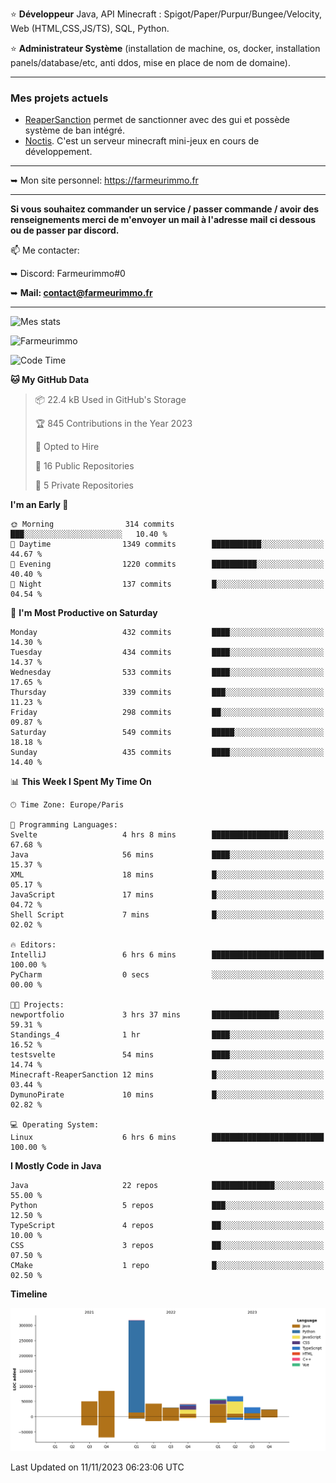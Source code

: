 ⭐ **Développeur** Java, API Minecraft : Spigot/Paper/Purpur/Bungee/Velocity, Web (HTML,CSS,JS/TS), SQL, Python.

⭐ **Administrateur Système** (installation de machine, os, docker, installation panels/database/etc, anti ddos, mise en place de nom de domaine).

---

### Mes projets actuels
- [ReaperSanction](https://www.spigotmc.org/resources/reapersanction.89580/) permet de sanctionner avec des gui et possède système de ban intégré.
- [Noctis](https://discord.gg/ydRurvUJ8U). C'est un serveur minecraft mini-jeux en cours de développement.

---

➥ Mon site personnel: https://farmeurimmo.fr

---

**Si vous souhaitez commander un service / passer commande / avoir des renseignements merci de m'envoyer un mail à l'adresse mail ci dessous ou de passer par discord.**

📫 Me contacter:
 
   ➥ Discord: Farmeurimmo#0
   
   ➥ **Mail: contact@farmeurimmo.fr**

---

![Mes stats](https://github-readme-stats.farmeurimmo.fr/api?username=Farmeurimmo&count_private=true&show_icons=true&theme=radical)

<img src="https://komarev.com/ghpvc/?username=Farmeurimmo" alt="Farmeurimmo" />

<!--START_SECTION:waka-->
![Code Time](http://img.shields.io/badge/Code%20Time-1%2C005%20hrs%2035%20mins-blue)

**🐱 My GitHub Data** 

> 📦 22.4 kB Used in GitHub's Storage 
 > 
> 🏆 845 Contributions in the Year 2023
 > 
> 💼 Opted to Hire
 > 
> 📜 16 Public Repositories 
 > 
> 🔑 5 Private Repositories 
 > 
**I'm an Early 🐤** 

```text
🌞 Morning                314 commits         ███░░░░░░░░░░░░░░░░░░░░░░   10.40 % 
🌆 Daytime                1349 commits        ███████████░░░░░░░░░░░░░░   44.67 % 
🌃 Evening                1220 commits        ██████████░░░░░░░░░░░░░░░   40.40 % 
🌙 Night                  137 commits         █░░░░░░░░░░░░░░░░░░░░░░░░   04.54 % 
```
📅 **I'm Most Productive on Saturday** 

```text
Monday                   432 commits         ████░░░░░░░░░░░░░░░░░░░░░   14.30 % 
Tuesday                  434 commits         ████░░░░░░░░░░░░░░░░░░░░░   14.37 % 
Wednesday                533 commits         ████░░░░░░░░░░░░░░░░░░░░░   17.65 % 
Thursday                 339 commits         ███░░░░░░░░░░░░░░░░░░░░░░   11.23 % 
Friday                   298 commits         ██░░░░░░░░░░░░░░░░░░░░░░░   09.87 % 
Saturday                 549 commits         █████░░░░░░░░░░░░░░░░░░░░   18.18 % 
Sunday                   435 commits         ████░░░░░░░░░░░░░░░░░░░░░   14.40 % 
```


📊 **This Week I Spent My Time On** 

```text
🕑︎ Time Zone: Europe/Paris

💬 Programming Languages: 
Svelte                   4 hrs 8 mins        █████████████████░░░░░░░░   67.68 % 
Java                     56 mins             ████░░░░░░░░░░░░░░░░░░░░░   15.37 % 
XML                      18 mins             █░░░░░░░░░░░░░░░░░░░░░░░░   05.17 % 
JavaScript               17 mins             █░░░░░░░░░░░░░░░░░░░░░░░░   04.72 % 
Shell Script             7 mins              █░░░░░░░░░░░░░░░░░░░░░░░░   02.02 % 

🔥 Editors: 
IntelliJ                 6 hrs 6 mins        █████████████████████████   100.00 % 
PyCharm                  0 secs              ░░░░░░░░░░░░░░░░░░░░░░░░░   00.00 % 

🐱‍💻 Projects: 
newportfolio             3 hrs 37 mins       ███████████████░░░░░░░░░░   59.31 % 
Standings_4              1 hr                ████░░░░░░░░░░░░░░░░░░░░░   16.52 % 
testsvelte               54 mins             ████░░░░░░░░░░░░░░░░░░░░░   14.74 % 
Minecraft-ReaperSanction 12 mins             █░░░░░░░░░░░░░░░░░░░░░░░░   03.44 % 
DymunoPirate             10 mins             █░░░░░░░░░░░░░░░░░░░░░░░░   02.82 % 

💻 Operating System: 
Linux                    6 hrs 6 mins        █████████████████████████   100.00 % 
```

**I Mostly Code in Java** 

```text
Java                     22 repos            ██████████████░░░░░░░░░░░   55.00 % 
Python                   5 repos             ███░░░░░░░░░░░░░░░░░░░░░░   12.50 % 
TypeScript               4 repos             ██░░░░░░░░░░░░░░░░░░░░░░░   10.00 % 
CSS                      3 repos             ██░░░░░░░░░░░░░░░░░░░░░░░   07.50 % 
CMake                    1 repo              █░░░░░░░░░░░░░░░░░░░░░░░░   02.50 % 
```



**Timeline**

![Lines of Code chart](https://raw.githubusercontent.com/Farmeurimmo/Farmeurimmo/main/assets/bar_graph.png)


 Last Updated on 11/11/2023 06:23:06 UTC
<!--END_SECTION:waka-->

